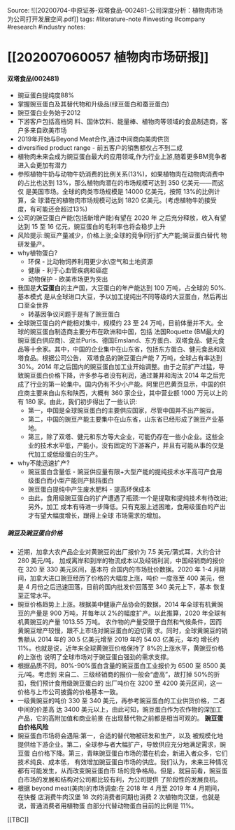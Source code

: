 Source: ![[20200704-中原证券-双塔食品-002481-公司深度分析：植物肉市场为公司打开发展空间.pdf]]
tags: #literature-note  #investing #company #research #industry
notes: 

# [[202007060057 植物肉市场研报]]
#### 双塔食品(002481)
- 豌豆蛋白提纯度88%
- 掌握豌豆蛋白及其替代物和升级品(绿豆蛋白和蚕豆蛋白)
- 豌豆蛋白业务始于2012
- 下游客户包括高档饲 料、固体饮料、能量棒、植物肉等领域的食品制造商，客户多来自欧美市场
- 2019年开始与Beyond Meat合作,通过中间商向美肉供货
- diversified product range - 前五客户的销售额仅占不到二成
- 植物肉未来会成为豌豆蛋白最大的应用领域,作为行业上游,随着更多BM竞争者进入会更加有潜力
- 参照植物牛奶与动物牛奶消费的比例关系(13%)，如果植物肉在动物肉消费中 的占比也达到 13%，那么植物肉潜在的市场规模可达到 350 亿美元——而这仅 是美国市场。全球的肉类市场规模是 14000 亿美元，按照 13%的比例计算，全 球潜在的植物肉市场规模可达到 1820 亿美元。(考虑植物牛奶接受度，有可能还会超过13%)
- 公司的豌豆蛋白产能(包括新增产能)有望在 2020 年 之后充分释放，收入有望达到 15 至 16 亿元，豌豆蛋白的毛利率也将会稳步上升
- 风险提示:豌豆产量减少，价格上涨;全球的竞争同行扩大产能;豌豆蛋白替代 物研发量产。
- why植物蛋白?
    - 环保 - 比动物饲养利用更少水\空气和土地资源
    - 健康 - 利于心血管疾病和癌症
    - 动物保护 - 欧美市场更为突出
- 我国是**大豆蛋白**的主产国，大豆蛋白的年产能达到 100 万吨，占全球的 50%. 基本模式 是从全球进口大豆，予以加工提纯出不同等级的大豆蛋白，然后再出口至全世界
    - 转基因争议问题于是有了豌豆蛋白
- 全球豌豆蛋白的产能相对集中，规模约 23 至 24 万吨，目前体量并不大。全球的豌豆蛋白制造商主要分布在欧洲和中国，包括 法国Roquette (BM最大的豌豆蛋白供应商)、波兰Puris、德国Emsland、东方蛋白、双塔食品、健元食品等十余家。其中，中国的企业集中在山东省，包括东方蛋白、健元食品和双塔食品。根据公司公告， 双塔食品的豌豆蛋白产能 7 万吨，全球占有率达到 30%。2014 年之后国内的豌豆蛋白加工业开始调整。由于之前扩产过猛，导致豌豆蛋白价格下降，许多参与者没有利润，通过兼并和淘汰 2014 年之后完成了行业的第一轮集中。国内仍有不少小产能。阿里巴巴黄页显示，中国的供应商主要来自山东和陕西，大概有 360 家企业，其中营业额 1000 万元以上的有 180 家。由此，我们初步得出了一些认识:
    - 第一，中国是全球豌豆蛋白的主要供应国家，尽管中国并不出产豌豆。
    - 第二，中国的豌豆产能主要集中在山东省，山东省已经形成了豌豆产业基地。
    - 第三，除了双塔、健元和东方等大企业，可能仍存在一些小企业。这些企业的技术水平低，产能小，没有固定的下游客户，并且有可能从事的仅是代加工或低级蛋白的生产。
- why不能迅速扩产?
    - 豌豆蛋白含量低 - 豌豆供应量有限+大型产能的提纯技术水平高可产食用级蛋白而小型产能则产抵挡蛋白
    - 豌豆蛋白提纯中产生废水肥料 - 提高环保成本
    - 由此，食用级豌豆蛋白的扩产遭遇了瓶颈:一个是提取和提纯技术有待改进;另外，加工 成本有待进一步降低。只有克服上述困难，食用级蛋白的产出才有望大幅度增长，跟得上全球 市场需求的增加。
#####  豌豆及豌豆蛋白价格
- 近期，加拿大农产品企业对黄豌豆的出厂报价为 7.5 美元/蒲式耳，大约合计 280 美元/吨， 加成离岸和到岸的物流成本以及经销利润，中国经销商的报价在 320 至 330 美元区间，基本符 合国内的市场批价数据。2020 年 1-4 月期间，加拿大进口豌豆经历了价格的大幅度上涨，吨价 一度涨至 400 美元，但是 4 月份之后迅速回落，目前的国内批发价回落至 340 美元上下，基本 恢复至正常水平。
- 豌豆价格趋势上上涨。根据美中健康产品协会的数据，2014 年全球有机黄豌豆的产量是 900 万吨，并每年以 2%的幅度扩产。以此推算，2020 年全球有机黄豌豆的产量 1013.55 万吨。 农作物的产量受限于自然和气候条件，因而黄豌豆增产较慢，跟不上市场对豌豆蛋白的迫切需 求。同时，全球黄豌豆的销售额从 2014 年的 30.5 亿美元增至 2019 年的 54.03 亿美元，年均 增长约 11%。也就是说，近年来全球黄豌豆价格保持了 8%的上涨水平，黄豌豆价格的上涨也 说明了全球市场对于豌豆蛋白强劲的需求支撑。
- 根据品质不同，80%-90%蛋白含量的豌豆蛋白工业报价为 6500 至 8500 美元/吨。考虑到 来自二、三级经销商的报价一般会“虚高”，故打掉 50%的折扣，我们预计食用级豌豆蛋白的 出厂吨价在 3200 至 4200 美元区间，这一价格与上市公司披露的价格基本一致。
- 一级黄豌豆的吨价 330 至 340 美元，再参考豌豆蛋白的工业供货价格，二者中间的价差高 达 3400 美元以上，由此可知，豌豆蛋白作为农作物的深加工产品，它的高附加值和商业前景 在出现替代物之前都是相当可观的。
**豌豆蛋白价格风险**
-  豌豆蛋白市场将会遇阻:第一，合适的替代物被研发和生产，以及 被规模化地提供给下游企业。第二，全球参与者大幅扩产，导致供应充分地满足需求，豌豆蛋 白价格下降。第三，青睐豌豆蛋白市场的潜在机会，新进入者众多，它们技术纯良、成本低， 有效增加豌豆蛋白市场的供应。我们认为，未来三种情况都有可能发生，从而改变豌豆蛋白市 场的竞争格局。但是，就目前看，豌豆蛋白市场的发展和结构对公司都比较有利，为公司提供 了阶段性的发展良机。
-  根据 beyond meat(美肉)的市场调查:在 2018 年 4 月至 2019 年 4 月期间，在快餐 店消费牛肉汉堡 18 次的消费者同期也消费 2 次植物肉汉堡，也就是说，普通消费者用植物蛋 白部分代替动物蛋白目前的比例是 11%。



[[TBC]]